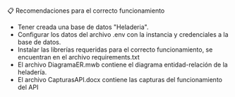 :clipboard: Recomendaciones para el correcto funcionamiento

- Tener creada una base de datos "Heladeria".
- Configurar los datos del archivo .env con la instancia y credenciales a la base de datos.
- Instalar las librerías requeridas para el correcto funcionamiento, se encuentran en el archivo requirements.txt
- El archivo DiagramaER.mwb contiene el diagrama entidad-relación de la heladería.
- El archivo CapturasAPI.docx contiene las capturas del funcionamiento del API
